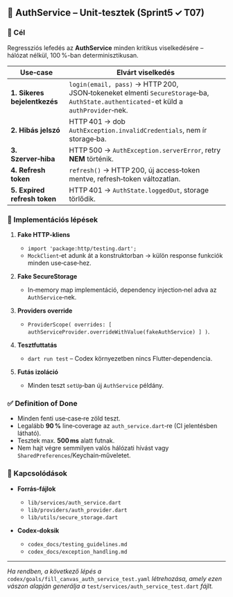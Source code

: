 ## 🧪 AuthService – Unit‑tesztek (Sprint5 ✓ T07)

### 🎯 Cél

Regressziós lefedés az **AuthService** minden kritikus viselkedésére – hálózat nélkül, 100 %-ban determinisztikusan.

| Use‑case                     | Elvárt viselkedés                                                                                                                   |
| ---------------------------- | ----------------------------------------------------------------------------------------------------------------------------------- |
| **1. Sikeres bejelentkezés** | `login(email, pass)` → HTTP 200, JSON‑tokeneket elmenti `SecureStorage`‑ba, `AuthState.authenticated`-et küld a `authProvider`‑nek. |
| **2. Hibás jelszó**          | HTTP 401 → dob `AuthException.invalidCredentials`, nem ír storage‑ba.                                                               |
| **3. Szerver‑hiba**          | HTTP 500 → `AuthException.serverError`, retry **NEM** történik.                                                                     |
| **4. Refresh token**         | `refresh()` → HTTP 200, új access‑token mentve, refresh‑token változatlan.                                                          |
| **5. Expired refresh token** | HTTP 401 → `AuthState.loggedOut`, storage törlődik.                                                                                 |

### 🔧 Implementációs lépések

1. **Fake HTTP‑kliens**

   * `import 'package:http/testing.dart';`
   * `MockClient`‑et adunk át a konstruktorban → külön response funkciók minden use‑case‑hez.
2. **Fake SecureStorage**

   * In‑memory map implementáció, dependency injection‑nel adva az `AuthService`‑nek.
3. **Providers override**

   * `ProviderScope( overrides: [ authServiceProvider.overrideWithValue(fakeAuthService) ] )`.
4. **Tesztfuttatás**

   * `dart run test` – Codex környezetben nincs Flutter‑dependencia.
5. **Futás izoláció**

   * Minden teszt `setUp`‑ban új `AuthService` példány.

### ✅ Definition of Done

* Minden fenti use‑case‑re zöld teszt.
* Legalább **90 %** line‑coverage az `auth_service.dart`‑re (CI jelentésben látható).
* Tesztek max. **500 ms** alatt futnak.
* Nem hajt végre semmilyen valós hálózati hívást vagy `SharedPreferences`/Keychain‑műveletet.

### 🔗 Kapcsolódások

* **Forrás‑fájlok**

  * `lib/services/auth_service.dart`
  * `lib/providers/auth_provider.dart`
  * `lib/utils/secure_storage.dart`
* **Codex‑doksik**

  * `codex_docs/testing_guidelines.md`
  * `codex_docs/exception_handling.md`

---

*Ha rendben, a következő lépés a* `codex/goals/fill_canvas_auth_service_test.yaml` *létrehozása, amely ezen vászon alapján generálja a* `test/services/auth_service_test.dart` *fájlt.*

